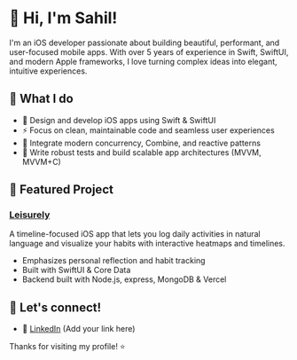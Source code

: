 # 👋 Hi, I'm Sahil!

I'm an iOS developer passionate about building beautiful, performant, and user-focused mobile apps. With over 5 years of experience in Swift, SwiftUI, and modern Apple frameworks, I love turning complex ideas into elegant, intuitive experiences.

## 💼 What I do

- 🎨 Design and develop iOS apps using Swift & SwiftUI
- ⚡ Focus on clean, maintainable code and seamless user experiences
- 🔁 Integrate modern concurrency, Combine, and reactive patterns
- 🧪 Write robust tests and build scalable app architectures (MVVM, MVVM+C)

## 🚀 Featured Project

### [Leisurely](https://leisurely-backend.vercel.app/)
A timeline-focused iOS app that lets you log daily activities in natural language and visualize your habits with interactive heatmaps and timelines.  

- Emphasizes personal reflection and habit tracking
- Built with SwiftUI & Core Data
- Backend built with Node.js, express, MongoDB & Vercel

## 💬 Let's connect!

- 💼 [LinkedIn](https://www.linkedin.com/) (Add your link here)

Thanks for visiting my profile! ⭐️
